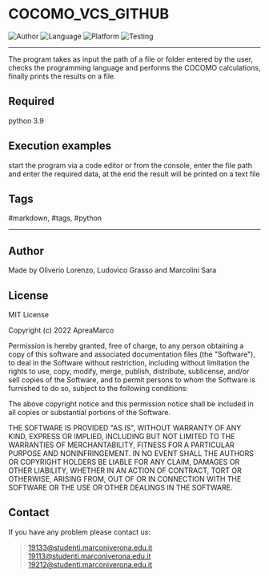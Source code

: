 # COCOMO_VCS_GITHUB
![Author](https://img.shields.io/badge/author-Oliverio%20Lorenzo%20%20Marcolini%20Sara%20%20Grasso%20Ludovico-blue)
![Language](https://img.shields.io/badge/language-python-orange?style=flat)
![Platform](https://img.shields.io/badge/OS%20platform%20supported-All-blue?style=flat)
![Testing](https://img.shields.io/badge/version-v01.01-green)

***

The program takes as input the path of a file or folder entered by the user, checks the programming language and performs the COCOMO calculations, finally prints the results on a file.

## Required

python 3.9

## Execution examples

start the program via a code editor or from the console, enter the file path and enter the required data, at the end the result will be printed on a text file

## Tags

 #markdown, #tags, #python

***

## Author

Made by Oliverio Lorenzo, Ludovico Grasso and Marcolini Sara

## License

MIT License

Copyright (c) 2022 ApreaMarco

Permission is hereby granted, free of charge, to any person obtaining a copy
of this software and associated documentation files (the "Software"), to deal
in the Software without restriction, including without limitation the rights
to use, copy, modify, merge, publish, distribute, sublicense, and/or sell
copies of the Software, and to permit persons to whom the Software is
furnished to do so, subject to the following conditions:

The above copyright notice and this permission notice shall be included in all
copies or substantial portions of the Software.

THE SOFTWARE IS PROVIDED "AS IS", WITHOUT WARRANTY OF ANY KIND, EXPRESS OR
IMPLIED, INCLUDING BUT NOT LIMITED TO THE WARRANTIES OF MERCHANTABILITY,
FITNESS FOR A PARTICULAR PURPOSE AND NONINFRINGEMENT. IN NO EVENT SHALL THE
AUTHORS OR COPYRIGHT HOLDERS BE LIABLE FOR ANY CLAIM, DAMAGES OR OTHER
LIABILITY, WHETHER IN AN ACTION OF CONTRACT, TORT OR OTHERWISE, ARISING FROM,
OUT OF OR IN CONNECTION WITH THE SOFTWARE OR THE USE OR OTHER DEALINGS IN THE
SOFTWARE.

## Contact

If you have any problem please contact us:
> 19133@studenti.marconiverona.edu.it
> 19113@studenti.marconiverona.edu.it
> 19212@studenti.marconiverona.edu.it
 

